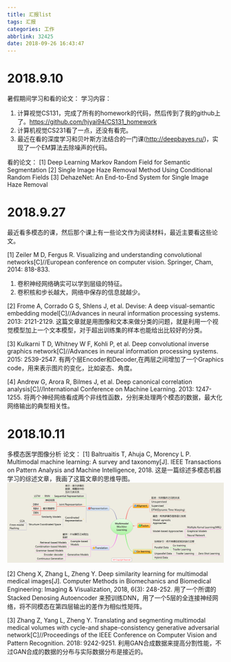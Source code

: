 ```yaml
---
title: 汇报list
tags: 汇报
categories: 工作
abbrlink: 32425
date: 2018-09-26 16:43:47
---
```

# 2018.9.10
暑假期间学习和看的论文：
学习内容：
1. 计算视觉CS131，完成了所有的homework的代码，然后传到了我的github上了。https://github.com/hjyai94/CS131_homework
2. 计算机视觉CS231看了一点，还没有看完。
3. 最近在看的深度学习和贝叶斯方法结合的一门课(http://deepbayes.ru/)，实现了一个EM算法去除噪声的代码。

看的论文：
[1] Deep Learning Markov Random Field for Semantic Segmentation
[2] Single Image Haze Removal Method Using Conditional Random Fields
[3] DehazeNet: An End-to-End System for Single Image Haze Removal

# 2018.9.27
最近看多模态的课，然后那个课上有一些论文作为阅读材料，最近主要看这些论文。

[1] Zeiler M D, Fergus R. Visualizing and understanding convolutional networks[C]//European conference on computer vision. Springer, Cham, 2014: 818-833.
1. 卷积神经网络确实可以学到层级的特征。
2. 卷积核和步长越大，网络中保存的信息就越少。

[2] Frome A, Corrado G S, Shlens J, et al. Devise: A deep visual-semantic embedding model[C]//Advances in neural information processing systems. 2013: 2121-2129.
这篇文章就是用图像和文本来做分类的问题，就是利用一个视觉模型加上一个文本模型，对于超出训练集的样本也能给出比较好的分类。

[3] Kulkarni T D, Whitney W F, Kohli P, et al. Deep convolutional inverse graphics network[C]//Advances in neural information processing systems. 2015: 2539-2547.
有两个层Encoder和Decoder,在两层之间增加了一个Graphics code，用来表示图片的变化，比如姿态、角度。

[4] Andrew G, Arora R, Bilmes J, et al. Deep canonical correlation analysis[C]//International Conference on Machine Learning. 2013: 1247-1255.
将两个神经网络看成两个非线性函数，分别来处理两个模态的数据，最大化网络输出的典型相关性。

# 2018.10.11
多模态医学图像分析
论文：
[1] Baltruaitis T, Ahuja C, Morency L P. Multimodal machine learning: A survey and taxonomy[J]. IEEE Transactions on Pattern Analysis and Machine Intelligence, 2018.
这是一篇综述多模态机器学习的综述文章，我画了这篇文章的思维导图。
 ![](https://raw.githubusercontent.com/hjyai94/Blog/master/source/uploads/Multimodal%20Machine%20Learning.gif)

[2] Cheng X, Zhang L, Zheng Y. Deep similarity learning for multimodal medical images[J]. Computer Methods in Biomechanics and Biomedical Engineering: Imaging & Visualization, 2018, 6(3): 248-252.
用了一个所谓的Stacked Denosing Autoencoder 来预训练DNN，用了一个5层的全连接神经网络，将不同模态在第四层输出的差作为相似性矩阵。

[3] Zhang Z, Yang L, Zheng Y. Translating and segmenting multimodal medical volumes with cycle-and shape-consistency generative adversarial network[C]//Proceedings of the IEEE Conference on Computer Vision and Pattern Recognition. 2018: 9242-9251.
利用GAN合成数据来提高分割性能，不过GAN合成的数据的分布与实际数据分布是接近的。
